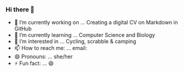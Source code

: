### Hi there 👋

- 🔭 I’m currently working on ... Creating a digital CV on Markdown in GitHub
- 🌱 I’m currently learning ... Computer Science and Biology
- 👯 I’m interested in ... Cycling, scrabble & camping
- 📫 How to reach me: ... email: 
- 😄 Pronouns: ... she/her
- ⚡ Fun fact: ... 😄

